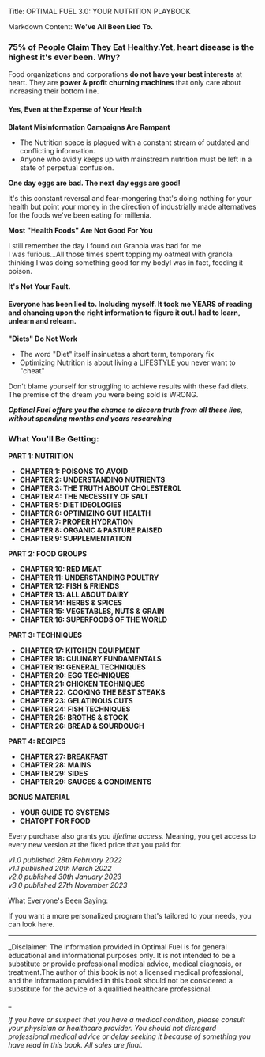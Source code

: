 Title: OPTIMAL FUEL 3.0: YOUR NUTRITION PLAYBOOK

Markdown Content:
**We've All Been Lied To.**

### 75% of People Claim They Eat Healthy.Yet, heart disease is the highest it's ever been. Why?

Food organizations and corporations **do not have your best interests** at heart. They are **power & profit churning machines** that only care about increasing their bottom line.

#### Yes, Even at the Expense of Your Health

**Blatant Misinformation Campaigns Are Rampant**

*   The Nutrition space is plagued with a constant stream of outdated and conflicting information.
*   Anyone who avidly keeps up with mainstream nutrition must be left in a state of perpetual confusion.

**One day eggs are bad. The next day eggs are good!**

It's this constant reversal and fear-mongering that's doing nothing for your health but point your money in the direction of industrially made alternatives for the foods we've been eating for millenia.

**Most "Health Foods" Are Not Good For You**

I still remember the day I found out Granola was bad for me  
I was furious...All those times spent topping my oatmeal with granola thinking I was doing something good for my bodyI was in fact, feeding it poison.

**It's Not Your Fault.**

#### Everyone has been lied to. Including myself. It took me YEARS of reading and chancing upon the right information to figure it out.I had to learn, unlearn and relearn.

**"Diets" Do Not Work**

*   The word "Diet" itself insinuates a short term, temporary fix
*   Optimizing Nutrition is about living a LIFESTYLE you never want to "cheat"

Don't blame yourself for struggling to achieve results with these fad diets. The premise of the dream you were being sold is WRONG.

**_Optimal Fuel offers you the chance to discern truth from all these lies, without spending months and years researching_**

### What You'll Be Getting:

**PART 1: NUTRITION**

*   **CHAPTER 1: POISONS TO AVOID**
*   **CHAPTER 2: UNDERSTANDING NUTRIENTS**
*   **CHAPTER 3: THE TRUTH ABOUT CHOLESTEROL**
*   **CHAPTER 4: THE NECESSITY OF SALT**
*   **CHAPTER 5: DIET IDEOLOGIES**
*   **CHAPTER 6: OPTIMIZING GUT HEALTH**
*   **CHAPTER 7: PROPER HYDRATION**
*   **CHAPTER 8: ORGANIC & PASTURE RAISED**
*   **CHAPTER 9: SUPPLEMENTATION**

**PART 2: FOOD GROUPS**

*   **CHAPTER 10: RED MEAT**
*   **CHAPTER 11: UNDERSTANDING POULTRY**
*   **CHAPTER 12: FISH & FRIENDS**
*   **CHAPTER 13: ALL ABOUT DAIRY**
*   **CHAPTER 14: HERBS & SPICES**
*   **CHAPTER 15: VEGETABLES, NUTS & GRAIN**
*   **CHAPTER 16: SUPERFOODS OF THE WORLD**

**PART 3: TECHNIQUES**

*   **CHAPTER 17: KITCHEN EQUIPMENT**
*   **CHAPTER 18: CULINARY FUNDAMENTALS**
*   **CHAPTER 19: GENERAL TECHNIQUES**
*   **CHAPTER 20: EGG TECHNIQUES**
*   **CHAPTER 21: CHICKEN TECHNIQUES**
*   **CHAPTER 22: COOKING THE BEST STEAKS**
*   **CHAPTER 23: GELATINOUS CUTS**
*   **CHAPTER 24: FISH TECHNIQUES**
*   **CHAPTER 25: BROTHS & STOCK**
*   **CHAPTER 26: BREAD & SOURDOUGH**

**PART 4: RECIPES**

*   **CHAPTER 27: BREAKFAST**
*   **CHAPTER 28: MAINS**
*   **CHAPTER 29: SIDES**
*   **CHAPTER 29: SAUCES & CONDIMENTS**

**BONUS MATERIAL**

*   **YOUR GUIDE TO SYSTEMS**
*   **CHATGPT FOR FOOD**

Every purchase also grants you _lifetime access._ Meaning, you get access to every new version at the fixed price that you paid for.

_v1.0 published 28th February 2022  
v1.1 published 20th March 2022  
v2.0 published 30th January 2023_  
_v3.0 published 27th November 2023_

What Everyone's Been Saying:

If you want a more personalized program that's tailored to your needs, you can look here.

* * *

_Disclaimer: The information provided in Optimal Fuel is for general educational and informational purposes only. It is not intended to be a substitute or provide professional medical advice, medical diagnosis, or treatment.The author of this book is not a licensed medical professional, and the information provided in this book should not be considered a substitute for the advice of a qualified healthcare professional.

_

_If you have or suspect that you have a medical condition, please consult your physician or healthcare provider. You should not disregard professional medical advice or delay seeking it because of something you have read in this book. All sales are final._
